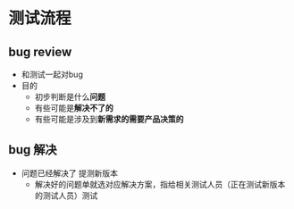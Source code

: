 # 测试流程



## bug review

* 和测试一起对bug
* 目的
  * 初步判断是什么**问题**
  * 有些可能是**解决不了的**
  * 有些可能是涉及到**新需求的需要产品决策的**



## bug 解决

* 问题已经解决了 提测新版本
  * 解决好的问题单就选对应解决方案，指给相关测试人员（正在测试新版本的测试人员）测试